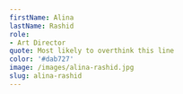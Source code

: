 ```yaml
---
firstName: Alina
lastName: Rashid
role:
- Art Director
quote: Most likely to overthink this line
color: '#dab727'
image: /images/alina-rashid.jpg
slug: alina-rashid
---
```


